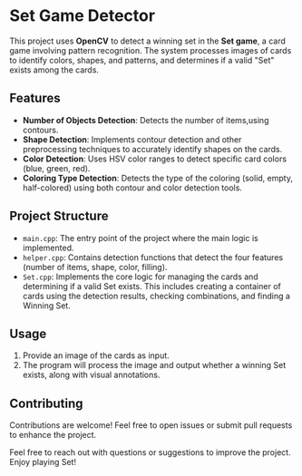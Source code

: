 # Set Game Detector

This project uses **OpenCV** to detect a winning set in the **Set game**, a card game involving pattern recognition. The system processes images of cards to identify colors, shapes, and patterns, and determines if a valid "Set" exists among the cards.

## Features
- **Number of Objects Detection**: Detects the number of items,using contours.
- **Shape Detection**: Implements contour detection and other preprocessing techniques to accurately identify shapes on the cards.
- **Color Detection**: Uses HSV color ranges to detect specific card colors (blue, green, red).
- **Coloring Type Detection**: Detects the type of the coloring (solid, empty, half-colored) using both contour and color detection tools.

## Project Structure
- `main.cpp`: The entry point of the project where the main logic is implemented.
- `helper.cpp`: Contains detection functions that detect the four features (number of items, shape, color, filling).
- `Set.cpp`: Implements the core logic for managing the cards and determining if a valid Set exists. This includes creating a container of cards using the detection results, checking combinations, and finding a Winning Set.

## Usage
1. Provide an image of the cards as input.
2. The program will process the image and output whether a winning Set exists, along with visual annotations.

## Contributing
Contributions are welcome! Feel free to open issues or submit pull requests to enhance the project.

Feel free to reach out with questions or suggestions to improve the project. Enjoy playing Set!

